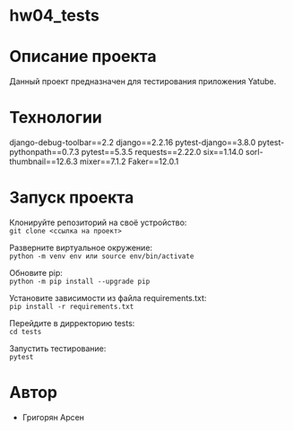 # hw04_tests
# Описание проекта
Данный проект предназначен для тестирования приложения Yatube.

# Технологии
django-debug-toolbar==2.2
django==2.2.16
pytest-django==3.8.0
pytest-pythonpath==0.7.3
pytest==5.3.5
requests==2.22.0
six==1.14.0
sorl-thumbnail==12.6.3
mixer==7.1.2
Faker==12.0.1



# Запуск проекта
Клонируйте репозиторий на своё устройство:<br>
```git clone <ссылка на проект>```

Разверните виртуальное окружение:<br>
```python -m venv env или source env/bin/activate ```

Обновите pip:<br>
```python -m pip install --upgrade pip```

Установите зависимости из файла requirements.txt:<br>
```pip install -r requirements.txt```

Перейдите в дирректорию tests:<br>
```cd tests```

Запустить тестирование:<br>
```pytest```

# Автор
- Григорян Арсен
